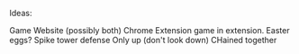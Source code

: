 Ideas:

Game 
Website (possibly both)
Chrome Extension
game in extension. 
Easter eggs?
Spike tower defense
Only up (don't look down)
CHained together
